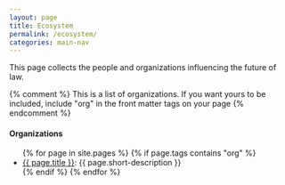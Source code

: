 ```yaml
---
layout: page
title: Ecosystem
permalink: /ecosystem/
categories: main-nav
---
```


This page collects the people and organizations influencing the future of law.



{% comment %}
This is a list of organizations. If you want yours to be included, include "org" in the front matter tags on your page
{% endcomment %}

<h4>Organizations</h4>
<ul>
	{% for page in site.pages %}
		{% if page.tags contains "org" %}
			<li>
				<a href="{{ page.url }}">{{ page.title }}</a>: {{ page.short-description }}
			</li>
		{% endif %}
	{% endfor %}
</ul>

